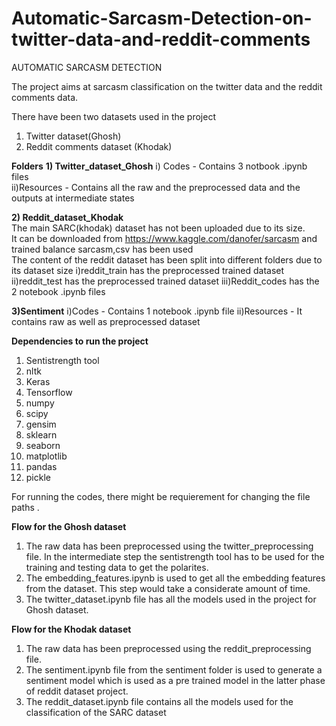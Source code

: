 # Automatic-Sarcasm-Detection-on-twitter-data-and-reddit-comments
AUTOMATIC SARCASM DETECTION

The project aims at sarcasm classification on the twitter data and the reddit comments data.

There have been two datasets used in the project
1) Twitter dataset(Ghosh)
2) Reddit comments dataset (Khodak)

**Folders**
**1) Twitter_dataset_Ghosh**
i) Codes - Contains 3 notbook .ipynb files  
ii)Resources - Contains all the raw and the preprocessed data and the outputs at intermediate states 

**2) Reddit_dataset_Khodak**	
The main SARC(khodak)  dataset has not been uploaded due to its size.  
It can be downloaded from https://www.kaggle.com/danofer/sarcasm and trained balance sarcasm,csv has been used   
The content of the reddit dataset has been split into different folders due to its dataset size
i)reddit_train has the preprocessed trained dataset
ii)reddit_test has the preprocessed trained dataset
iii)Reddit_codes has the 2 notebook .ipynb files 

**3)Sentiment**
i)Codes - Contains 1 notebook .ipynb file 
ii)Resources - It contains raw as well as preprocessed dataset
	

**Dependencies to run the project**
1) Sentistrength tool
2) nltk 
3) Keras
4) Tensorflow
5) numpy
6) scipy
7) gensim
8) sklearn
9) seaborn
10) matplotlib
11) pandas
12) pickle


For running the codes, there might be requierement for changing the file paths .

**Flow for the Ghosh dataset**

1) The raw data has been preprocessed using the twitter_preprocessing file. In the intermediate step the sentistrength tool has to be used for the 
   training and testing data to get the polarites.
2) The embedding_features.ipynb is used to get all the embedding features from the dataset. This step would take a considerate amount of time.
3) The twitter_dataset.ipynb file has all the models used in the project for Ghosh dataset. 

**Flow for the Khodak dataset**

1) The raw data has been preprocessed using the reddit_preprocessing file.
2) The sentiment.ipynb file from the sentiment folder is used to generate a sentiment model which is used as a pre trained model in the latter phase of reddit dataset project.
3) The reddit_dataset.ipynb file contains all the models used for the classification of the SARC dataset
